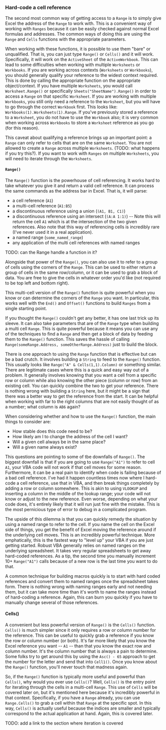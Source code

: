### Hard-code a cell reference

The second most common way of getting access to a `Range` is to simply give Excel the address of the `Range` to work with. This is a convenient way of working with `Ranges` because it can be easily checked against normal Excel formulas and addresses. The common ways of doing this are using the `Range` and `Cells` functions with the appropriate parameters.

When working with these functions, it is possible to use them "bare" or unqualified. That is, you can just type `Range()` or `Cells()` and it will work. Specifically, it will work on the `ActiveSheet` of the `ActiveWorkbook`. This can lead to some difficulties when working with multiple `Worksheets` or `Workbooks`. If you are working across contexts (`Worksheets` or `Workbooks`), you should generally qualify your reference to the widest context required. This is done by calling the appropriate function on the appropriate object/context. If you have multiple `Worksheets`, you would call `Worksheet.Range()` or specifically `Sheets("SheetName").Range()` in order to access a `Range` on that specific `Worksheet`. If you are working with multiple `Workbooks`, you still only need a reference to the `Worksheet`, but you will have to go through the correct `Workbook` first. This looks like: `Workbooks(1).Worksheets(1).Range`. If you've previously stored a reference to a `Worksheet`, you do not have to use the `Workbook` also; it is very common when working across `Workbooks` to store a `Worksheet` reference as you go (for this reason).

This caveat about qualifying a reference brings up an important point: a `Range` can only refer to cells that are on the same `Worksheet`. You are not allowed to create a `Range` across multiple `Worksheets`. (TODO: what happens if you try this?). If you want to work with `Ranges` on multiple `Worksheets`, you will need to iterate through the `Worksheets`.

#### `Range()`

The `Range()` function is the powerhouse of cell referencing. It works hard to take whatever you give it and return a valid cell reference. It can process the same commands as the address bar in Excel. That is, it will parse:

- a cell reference (`A1`)
- a multi-cell reference (`A1:B5`)
- a discontinuous reference using a union (`(A1, B1, C1)`)
- a discontinuous reference using an intersect (`(A:A 1:1)`) -- Note this will return the cell `A1` which is at the intersection of the two given references. Also note that this way of referencing cells is incredibly rare (I've never used it in a real application).
- a named range (`some_named_range`)
- any application of the multi cell references with named ranges

TODO: can the Range handle a function in it?

Alongside that power of the `Range()`, you can also use it to refer to a group of cells using the corners of the `Range`. This can be used to either return a group of cells in the same row/column, or it can be used to grab a block of data. You are free to give the cells in whatever order you'd like (not required to be top left and bottom right).

This multi-cell version of the `Range()` function is quite powerful when you know or can determine the corners of the `Range` you want. In particular, this works well with the `End()` and `Offset()` functions to build `Ranges` from a single starting point.

If you thought the `Range()` couldn't get any better, it has one last trick up its sleeve. It can also take parameters that are of the `Range` type when building a multi cell `Range`. This is quite powerful because it means you can use any of the techniques to find a `Range` and then get a block of data by feeding them to the `Range()` function. This saves the hassle of calling `Range(someRange.Address, someOtherRange.Address)` just to build the block.

There is one approach to using the `Range` function that is effective but can be a bad crutch. It involves building a `String` to feed to the `Range()` function. This usually looks like `Range("A" & Cells(1,1).Column)` or something similar. There are legitimate cases where this is a quick and easy way out of a problem. It generally involves knowing that you want a cell from a specific row or column while also knowing the other piece (column or row) from an existing cell. You can quickly combine the two to get your reference. There is nothing wrong with building a `String` here, but it might be a sign that there was a better way to get the reference from the start. It can be helpful when working with far to the right columns that are not easily thought of as a number; what column is `AB6` again?

When considering whether and how to use the `Range()` function, the main things to consider are:

- How stable does this code need to be?
- How likely am I to change the address of the cell I want?
- Will a given cell always be in the same place?
- Will a given name always exist?

This questions are pointing to some of tbe downfalls of `Range()`. The biggest downfall is that if you are going to use `Range("A1")` to refer to cell `A1`, your VBA code will not work if that cell moves for some reason. Furthermore, it can be a real pain to identify when code is failing because of a bad cell reference. I've had it happen countless times now where I hard-code a cell reference, use that in VBA, and then break things completely by adding a row or column somewhere. This is akin to using `VLOOKUP` and inserting a column in the middle of the lookup range; your code will not know or adjust to the new reference. Even worse, depending on what your code does, it's entirely likely that it will run just fine with the mistake. This is the most pernicious type of error to debug in a complicated program.

The upside of this dilemma is that you can quickly remedy the situation by using a named range to refer to the cell. If you name the cell on the Excel side of things, you get the benefit of Excel moving the reference around if the underlying cell moves. This is an incredibly powerful technique. More emphatically, this is the fastest way to "level up" your VBA if you are just getting started. Robust VBA generally relies on named ranges on the underlying spreadsheet. It takes very regular spreadsheets to get away hard-coded references. As a tip, the second time you manually increment 10+ `Range("A1")` calls because of a new row is the last time you want to do that.

A common technique for building macros quickly is to start with hard coded references and convert them to named ranges once the spreadsheet takes form. There is nothing wrong with naming ranges early and not needing them, but it can take more time than it's worth to name the ranges instead of hard-coding a reference. Again, this can burn you quickly if you have to manually change several of those references.

#### Cells()

A convenient but less powerful version of `Range()` is the `Cells()` function. `Cells()` is much simpler since it only requires a row or column number for the reference. This can be useful to quickly grab a reference if you know the row or column number (or both). It's far more likely that you know the Excel reference you want -- `A1` -- than that you know the exact row and column number. It's the column number that is always a pain to determine. Some folks try to get around this by using the `Asc() - 65` approach to get the number for the letter and send that into `Cell1()`. Once you know about the `Range()` function, you'll never touch that madness again.

So, if the `Range()` function is typically more useful and powerful than `Cells()`, why would you ever use `Cells()`? Well, `Cells()` is the entry point for iterating through the cells in a multi-cell `Range`. This use of `Cells` will be covered later on, but it's mentioned here because it's incredibly powerful in that context. Specifically, if you have a `Range` already, you can use `Range.Cells()` to grab a cell within that `Range` at the specific spot. In this way, `Cells()` is actually useful because the indices are smaller and typically correspond to the actual application at hand. Again, this is covered later.

TODO: add a link to the section where iteration is covered
